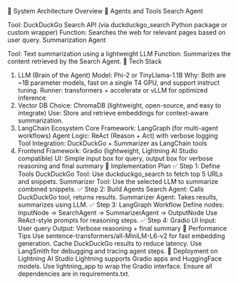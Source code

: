 🧠 System Architecture Overview
🔹 Agents and Tools
Search Agent

Tool: DuckDuckGo Search API (via duckduckgo_search Python package or custom wrapper)
Function: Searches the web for relevant pages based on user query.
Summarization Agent

Tool: Text summarization using a lightweight LLM
Function: Summarizes the content retrieved by the Search Agent.
🧩 Tech Stack
1. LLM (Brain of the Agent)
Model: Phi-2 or TinyLlama-1.1B
Why: Both are ~1B parameter models, fast on a single T4 GPU, and support instruct tuning.
Runner: transformers + accelerate or vLLM for optimized inference.
2. Vector DB
Choice: ChromaDB (lightweight, open-source, and easy to integrate)
Use: Store and retrieve embeddings for context-aware summarization.
3. LangChain Ecosystem
Core Framework: LangGraph (for multi-agent workflows)
Agent Logic: ReAct (Reason + Act) with verbose logging
Tool Integration: DuckDuckGo + Summarizer as LangChain tools
4. Frontend
Framework: Gradio (lightweight, Lightning AI Studio compatible)
UI: Simple input box for query, output box for verbose reasoning and final summary
🔧 Implementation Plan
✅ Step 1: Define Tools
DuckDuckGo Tool: Use duckduckgo_search to fetch top 5 URLs and snippets.
Summarizer Tool: Use the selected LLM to summarize combined snippets.
✅ Step 2: Build Agents
Search Agent: Calls DuckDuckGo tool, returns results.
Summarizer Agent: Takes results, summarizes using LLM.
✅ Step 3: LangGraph Workflow
Define nodes:
InputNode → SearchAgent → SummarizerAgent → OutputNode
Use ReAct-style prompts for reasoning steps.
✅ Step 4: Gradio UI
Input: User query
Output: Verbose reasoning + final summary
🧪 Performance Tips
Use sentence-transformers/all-MiniLM-L6-v2 for fast embedding generation.
Cache DuckDuckGo results to reduce latency.
Use LangSmith for debugging and tracing agent steps.
🚀 Deployment on Lightning AI Studio
Lightning supports Gradio apps and HuggingFace models.
Use lightning_app to wrap the Gradio interface.
Ensure all dependencies are in requirements.txt.
